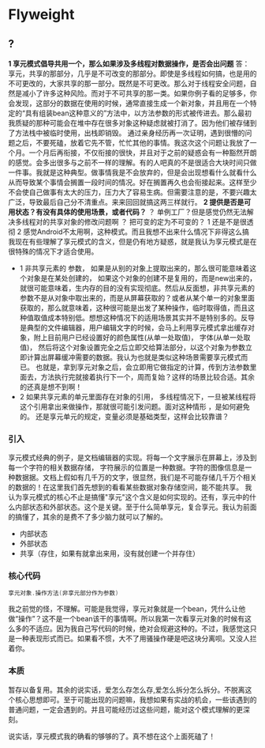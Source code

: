 # Flyweight
## ?
**1 享元模式倡导共用一个，那么如果涉及多线程对数据操作，是否会出问题**
答： 享元，共享的那部分，几乎是不可改变的那部分。即使是多线程如何搞，也是用的不可更改的，大家共享的那一部分。既然是不可更改。那么对于线程安全问题，自然是减小了许多这种风险。而对于不可共享的那一类。如果你例子看的足够多，你会发现，这部分的数据在使用的时候，通常直接生成一个新对象，并且用在一个特定的“具有组装bean这种意义的”方法中，以方法参数的形式被传进去。那么最初我质疑的那种可能会在堆中存在很多对象这种疑虑就被打消了。因为他们被存储到了方法栈中被临时使用，出栈即销毁。
通过亲身经历再一次证明，遇到很懵的问题之后，不要死磕，放着它先不管，忙忙其他的事情。我这次这个问题让我放了一个月。一个月后再衔接，不仅衔接的很快，并且对于之前的疑惑会有一种豁然开朗的感觉。会多出很多与之前不一样的理解。有的人吧真的不是很适合大块时间只做一件事。我就是这种典型。做事情我是不会放弃的，但是会出现想看什么就看什么从而导致某个事情会搁置一段时间的情况。好在搁置再久也会衔接起来。这样至少不会使自己做事有太大的压力，压力大了容易生病。但需要注意的是，不要兴趣太广泛，导致最后自己分不清重点。来来回回就搞这两三样就行。
**2 提供是否是可用状态？有没有具体的使用场景，或者代码？**
？ 单例工厂？但是感觉仍然无法解决多线程对的共享对象的修改问题啊
？ 把可变的定为不可变的？
1 还是不是很透彻
2 感觉Android不太用啊，这种模式。而且我想不出来什么情况下非得这么搞
我现在有些理解了享元模式的含义，但是仍有地方疑惑，就是我认为享元模式是在很特殊的情况下才适合使用。
- 1 非共享元素的 参数， 如果是从别的对象上提取出来的，那么很可能意味着这个对象是在某处创建的， 如果这个对象的创建不是复用的，而是new出来的，就很可能意味着，生内存的目的没有实现彻底。然后从反面想，非共享元素的参数不是从对象中取出来的，而是从屏幕获取的？或者从某个单一的对象里面获取的，那么就意味着，这种很可能是出发了某种操作，临时取得值，而且这种值取值成本特别低。想想这种情况下的适用场景其实并不是特别多的。反导是典型的文件编辑器，用户编辑文字的时候，会马上利用享元模式拿出缓存对象，附上目前用户已经设置好的颜色属性(从单一处取值)， 字体(从单一处取值)， 然后将这个对象设置完全之后立即交给算法部分，以这个对象为参数立即计算出屏幕缓冲需要的数据。我认为也就是类似这种场景需要享元模式而已。 也就是，拿到享元对象之后，会立即用它做指定的计算，传到方法参数里面去，方法执行完就接着执行下一个，周而复始？这样的场景比较合适。其余的还真是想不到啊！
- 2 如果共享元素的单元里面存在对象的引用， 多线程情况下，一旦被某线程将这个引用拿出来做操作，那就很可能引发问题。面对这种情形 ，是如何避免的。 还是享元单元的规定，变量必须是基础类型，这样会比较靠谱？


### 引入
享元模式经典的例子，是文档编辑器的实现。将每一个文字展示在屏幕上，涉及到每一个字符的相关数据存储， 字符展示的位置是一种数据。字符的图像信息是一种数据据。文档上假如有几千万的文字，很显然，我们是不可能存储几千万个相关的数据的！在这里我们首先想到的看看某些数据对象存储空间，能不能共享。
我认为享元模式的核心不止是搞懂"享元"这个含义是如何实现的。还有，享元中的什么内部状态和外部状态。这个是关键。至于什么简单享元，复合享元。我认为前面的搞懂了，其余的是费不了多少脑力就可以了解的。
- 内部状态
- 外部状态
- 共享（存住，如果有就拿出来用，没有就创建一个并存住）

### 核心代码
```java
享元对象.操作方法(非享元部分作为参数)
```
我之前觉的怪，不理解。可能是我觉得，享元对象就是一个bean，凭什么让他做“操作”？这不是一个bean该干的事情啊。所以我第一次看享元对象的时候有这么多的不适应。因为我自己写代码的时候，绝对会规避这种的。不过，我感觉这只是一种表现形式而已。如果看不惯，大不了用骚操作硬是吧这块分离呗。又没人拦着你。

### 本质
暂存以备复用。其余的说实话，爱怎么存怎么存,爱怎么拆分怎么拆分。不脱离这个核心思想即可。至于可能出现的问题嘛，我想如果有实战的机会，一些该遇到的普通问题，一定会遇到的。并且可能经历过这些问题，能对这个模式理解的更深刻。

说实话，享元模式我的确看的够够的了。真不想在这个上面死磕了！